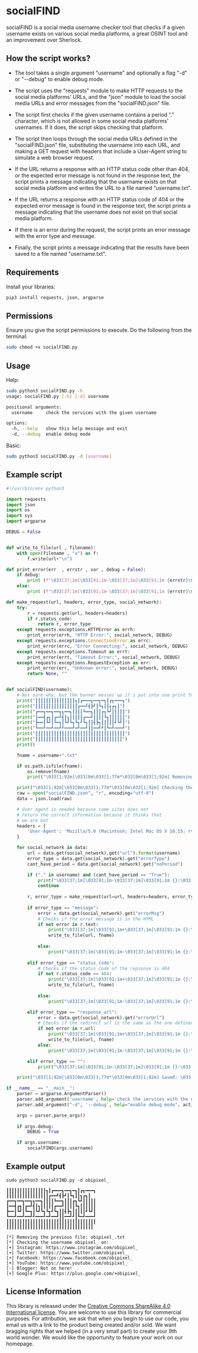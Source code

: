 # socialFIND
socialFIND is a social media username checker tool that checks if a given username exists on various social media platforms, a great OSINT tool and an improvement over Sherlock.

## How the script works?

- The tool takes a single argument "username" and optionally a flag "-d" or "--debug" to enable debug mode.

- The script uses the "requests" module to make HTTP requests to the social media platforms' URLs, and the "json" module to load the social media URLs and error messages from the "socialFIND.json" file.

- The script first checks if the given username contains a period "." character, which is not allowed in some social media platforms' usernames. If it does, the script skips checking that platform.

- The script then loops through the social media URLs defined in the "socialFIND.json" file, substituting the username into each URL, and making a GET request with headers that include a User-Agent string to simulate a web browser request.

- If the URL returns a response with an HTTP status code other than 404, or the expected error message is not found in the response text, the script prints a message indicating that the username exists on that social media platform and writes the URL to a file named "username.txt".

- If the URL returns a response with an HTTP status code of 404 or the expected error message is found in the response text, the script prints a message indicating that the username does not exist on that social media platform.

- If there is an error during the request, the script prints an error message with the error type and message.

- Finally, the script prints a message indicating that the results have been saved to a file named "username.txt".

## Requirements

Install your libraries:
```bash
pip3 install requests, json, argparse 
```

## Permissions

Ensure you give the script permissions to execute. Do the following from the terminal:
```bash
sudo chmod +x socialFIND.py
```

## Usage

Help:

```bash
sudo python3 socialFIND.py -h                                                                              ─╯
usage: socialFIND.py [-h] [-d] username

positional arguments:
  username     check the services with the given username

options:
  -h, --help   show this help message and exit
  -d, --debug  enable debug mode
```

Basic:

```bash
sudo python3 socialFIND.py -d [username]
```

## Example script
```python
#!/usr/bin/env python3

import requests
import json
import os
import sys 
import argparse

DEBUG = False


def write_to_file(url , filename):
    with open(filename , "a") as f:
        f.write(url+"\n")

def print_error(err  , errstr , var , debug = False):
    if debug:
        print (f"\033[37;1m[\033[91;1m-\033[37;1m]\033[91;1m {errstr}\033[93;1m {err}")
    else:
        print (f"\033[37;1m[\033[91;1m-\033[37;1m]\033[91;1m {errstr}\033[93;1m {var}")

def make_request(url, headers, error_type, social_network):
    try:
        r = requests.get(url, headers=headers)
        if r.status_code:
            return r, error_type
    except requests.exceptions.HTTPError as errh:
        print_error(errh, "HTTP Error:", social_network, DEBUG)
    except requests.exceptions.ConnectionError as errc:
        print_error(errc, "Error Connecting:", social_network, DEBUG)
    except requests.exceptions.Timeout as errt:
        print_error(errt, "Timeout Error:", social_network, DEBUG)
    except requests.exceptions.RequestException as err:
        print_error(err, "Unknown error:", social_network, DEBUG)
        return None, ""


def socialFIND(username):
    # Not sure why, but the banner messes up if i put into one print function
    print("┃┃┃┃┃┃┃┃┃┃┃┃┃┃┃┓┃┏━━━┓━━┓━┓┃┏┓━━━┓")
    print("┃┃┃┃┃┃┃┃┃┃┃┃┃┃┃┃┏━━┛┫┣┛┃┗┓┃┃┓┏┓┃")
    print("┏━━┓━━┓━━┓┓━━┓┃┃┃┃┗━━┓┃┃┃┏┓┗┛┃┃┃┃┃")
    print("┃━━┫┏┓┃┏━┛┫┃┓┃┃┃┃┃┏━━┛┃┃┃┃┗┓┃┃┃┃┃┃")
    print("┣━━┃┗┛┃┗━┓┃┗┛┗┓┗┓┛┗┓┃┃┫┣┓┃┃┃┃┃┛┗┛┃")
    print("┗━━┛━━┛━━┛┛━━━┛━┛━━┛┃┃━━┛┛┃┗━┛━━━┛")
    print("┃┃┃┃┃┃┃┃┃┃┃┃┃┃┃┃┃┃┃┃┃┃┃┃┃┃┃┃┃┃┃┃┃┃")
    print("┃┃┃┃┃┃┃┃┃┃┃┃┃┃┃┃┃┃┃┃┃┃┃┃┃┃┃┃┃┃┃┃┃")
    print()

    fname = username+".txt"

    if os.path.isfile(fname):
        os.remove(fname)
        print("\033[1;92m[\033[0m\033[1;77m*\033[0m\033[1;92m] Removing the previous file:\033[1;37m {}\033[0m".format(fname))

    print("\033[1;92m[\033[0m\033[1;77m*\033[0m\033[1;92m] Checking the username\033[0m\033[1;37m {}\033[0m\033[1;92m on: \033[0m".format(username))
    raw = open("socialFIND.json", "r", encoding="utf-8")
    data = json.load(raw)

    # User agent is needed because some sites does not 
    # return the correct information because it thinks that
    # we are bot
    headers = {
        'User-Agent': 'Mozilla/5.0 (Macintosh; Intel Mac OS X 10.15; rv:109.0) Gecko/20100101 Firefox/111.0'
    }

    for social_network in data:
        url = data.get(social_network).get("url").format(username)
        error_type = data.get(social_network).get("errorType")
        cant_have_period = data.get(social_network).get("noPeriod")

        if ("." in username) and (cant_have_period == "True"):
            print("\033[37;1m[\033[91;1m-\033[37;1m]\033[91;1m {}:\033[93;1m The User Name is Not Allowed!".format(social_network))
            continue
            
        r, error_type = make_request(url=url, headers=headers, error_type=error_type, social_network=social_network)
        
        if error_type == "message":
            error = data.get(social_network).get("errorMsg")
            # Checks if the error message is in the HTML
            if not error in r.text:
                print("\033[37;1m[\033[91;1m+\033[37;1m]\033[91;1m {}:\033[0m".format(social_network), url)
                write_to_file(url, fname)                   
            
            else:
                print("\033[37;1m[\033[91;1m-\033[37;1m]\033[91;1m {}:\033[93;1m Not on here!".format(social_network))
            
        elif error_type == "status_code":
            # Checks if the status code of the repsonse is 404
            if not r.status_code == 404:
                print("\033[37;1m[\033[91;1m+\033[37;1m]\033[91;1m {}:\033[0m".format(social_network), url)
                write_to_file(url, fname)
            
            else:
                print("\033[37;1m[\033[91;1m-\033[37;1m]\033[91;1m {}:\033[93;1m Not on here!".format(social_network))

        elif error_type == "response_url":
            error = data.get(social_network).get("errorUrl")
            # Checks if the redirect url is the same as the one defined in socialFIND.json
            if not error in r.url:
                print("\033[37;1m[\033[91;1m+\033[37;1m]\033[91;1m {}:\033[0m".format(social_network), url)
                write_to_file(url, fname)
            else:
                print("\033[37;1m[\033[91;1m-\033[37;1m]\033[91;1m {}:\033[93;1m Not on here!".format(social_network))

        elif error_type == "":
            print("\033[37;1m[\033[91;1m-\033[37;1m]\033[91;1m {}:\033[93;1m Error!".format(social_network))

    print("\033[1;92m[\033[0m\033[1;77m*\033[0m\033[1;92m] Saved: \033[37;1m{}\033[0m".format(username+".txt"))

if __name__ == "__main__":
    parser = argparse.ArgumentParser()
    parser.add_argument('username', help='check the services with the given username')
    parser.add_argument("-d", '--debug', help="enable debug mode", action="store_true")

    args = parser.parse_args()
    
    if args.debug:
        DEBUG = True

    if args.username:
        socialFIND(args.username)
```

## Example output

```
sudo python3 socialFIND.py -d obipixel_

┃┃┃┃┃┃┃┃┃┃┃┃┃┃┃┓┃┏━━━┓━━┓━┓┃┏┓━━━┓
┃┃┃┃┃┃┃┃┃┃┃┃┃┃┃┃┏━━┛┫┣┛┃┗┓┃┃┓┏┓┃
┏━━┓━━┓━━┓┓━━┓┃┃┃┃┗━━┓┃┃┃┏┓┗┛┃┃┃┃┃
┃━━┫┏┓┃┏━┛┫┃┓┃┃┃┃┃┏━━┛┃┃┃┃┗┓┃┃┃┃┃┃
┣━━┃┗┛┃┗━┓┃┗┛┗┓┗┓┛┗┓┃┃┫┣┓┃┃┃┃┃┛┗┛┃
┗━━┛━━┛━━┛┛━━━┛━┛━━┛┃┃━━┛┛┃┗━┛━━━┛
┃┃┃┃┃┃┃┃┃┃┃┃┃┃┃┃┃┃┃┃┃┃┃┃┃┃┃┃┃┃┃┃┃┃
┃┃┃┃┃┃┃┃┃┃┃┃┃┃┃┃┃┃┃┃┃┃┃┃┃┃┃┃┃┃┃┃┃

[*] Removing the previous file: obipixel_.txt
[*] Checking the username obipixel_ on:
[+] Instagram: https://www.instagram.com/obipixel_
[+] Twitter: https://www.twitter.com/obipixel_
[+] Facebook: https://www.facebook.com/obipixel_
[+] YouTube: https://www.youtube.com/obipixel_
[-] Blogger: Not on here!
[+] Google Plus: https://plus.google.com/+obipixel_
```

## License Information

This library is released under the [Creative Commons ShareAlike 4.0 International license](https://creativecommons.org/licenses/by-sa/4.0/). You are welcome to use this library for commercial purposes. For attribution, we ask that when you begin to use our code, you email us with a link to the product being created and/or sold. We want bragging rights that we helped (in a very small part) to create your 9th world wonder. We would like the opportunity to feature your work on our homepage.
